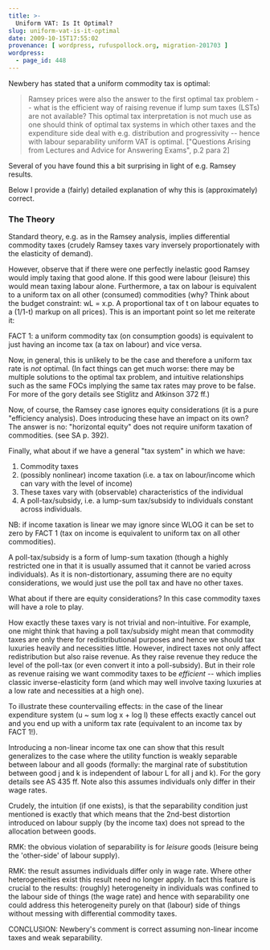 ```yaml
---
title: >-
  Uniform VAT: Is It Optimal?
slug: uniform-vat-is-it-optimal
date: 2009-10-15T17:55:02
provenance: [ wordpress, rufuspollock.org, migration-201703 ]
wordpress:
  - page_id: 448
---
```


Newbery has stated that a uniform commodity tax is optimal:

> Ramsey prices were also the answer to the first optimal tax problem -- what is the efficient way of raising revenue if lump sum taxes (LSTs) are not available? This optimal tax interpretation is not much use as one should think of optimal tax systems in which other taxes and the expenditure side deal with e.g. distribution and progressivity -- hence with labour separability uniform VAT is optimal. ["Questions Arising from Lectures and Advice for Answering Exams", p.2 para 2]

Several of you have found this a bit surprising in light of e.g. Ramsey results.

Below I provide a (fairly) detailed explanation of why this is (approximately) correct.

### The Theory

Standard theory, e.g. as in the Ramsey analysis, implies differential commodity taxes (crudely Ramsey taxes vary inversely proportionately with the elasticity of demand).

However, observe that if there were one perfectly inelastic good Ramsey would imply taxing that good alone. If this good were labour (leisure) this would mean taxing labour alone. Furthermore, a tax on labour is equivalent to a uniform tax on all other (consumed) commodities (why? Think about the budget constraint: wL = x.p. A proportional tax of t on labour equates to a (1/1-t) markup on all prices). This is an important point so let me reiterate it:

FACT 1: a uniform commodity tax (on consumption goods) is equivalent to just having an income tax (a tax on labour) and vice versa.

Now, in general, this is unlikely to be the case and therefore a uniform tax rate is *not* optimal. (In fact things can get much worse: there may be multiple solutions to the optimal tax problem, and intuitive relationships such as the same FOCs implying the same tax rates may prove to be false. For more of the gory details see Stiglitz and Atkinson 372 ff.)

Now, of course, the Ramsey case ignores equity considerations (it is a pure "efficiency analysis). Does introducing these have an impact on its own? The answer is no: "horizontal equity" does not require uniform taxation of commodities. (see SA p. 392).

Finally, what about if we have a general "tax system" in which we have:

  1. Commodity taxes
  2. (possibly nonlinear) income taxation (i.e. a tax on labour/income which can vary with the level of income)
  3. These taxes vary with (observable) characteristics of the individual
  4. A poll-tax/subsidy, i.e. a lump-sum tax/subsidy to individuals constant across individuals.

NB: if income taxation is linear we may ignore since WLOG it can be set to zero  by FACT 1 (tax on income is equivalent to uniform tax on all other commodities).

A poll-tax/subsidy is a form of lump-sum taxation (though a highly restricted one in that it is usually assumed that it cannot be varied across individuals). As it is non-distortionary, assuming there are no equity considerations, we would just use the poll tax and have no other taxes.

What about if there are equity considerations? In this case commodity taxes will have a role to play.

How exactly these taxes vary is not trivial and non-intuitive. For example, one might think that having a poll tax/subsidy might mean that commodity taxes are only there for redistributional purposes and hence we should tax luxuries heavily and necessities little. However, indirect taxes not only affect redistribution but also raise revenue. As they raise revenue they reduce the level of the poll-tax (or even convert it into a poll-subsidy). But in their role as revenue raising we want commodity taxes to be *efficient* -- which implies classic inverse-elasticity form (and which may well involve taxing luxuries at a low rate and necessities at a high one).

To illustrate these countervailing effects: in the case of the linear expenditure system (u ~ sum log x + log l) these effects exactly cancel out and you end up with a uniform tax rate (equivalent to an income tax by FACT 1!).

Introducing a non-linear income tax one can show that this result generalizes to the case where the utility function is weakly separable between labour and all goods (formally: the marginal rate of substitution between good j and k is independent of labour L for all j and k). For the gory details see AS 435 ff. Note also this assumes individuals only differ in their wage rates.

Crudely, the intuition (if one exists), is that the separability condition just mentioned is exactly that which means that the 2nd-best distortion introduced on labour supply (by the income tax) does not spread to the allocation between goods.

RMK: the obvious violation of separability is for *leisure* goods (leisure being the 'other-side' of labour supply).

RMK: the result assumes individuals differ only in wage rate. Where other heterogeneities exist this result need no longer apply. In fact this feature is crucial to the results: (roughly) heterogeneity in individuals was confined to the labour side of things (the wage rate) and hence with separability one could address this heterogeneity purely on that (labour) side of things without messing with differential commodity taxes.


CONCLUSION: Newbery's comment is correct assuming non-linear income taxes and weak separability.

